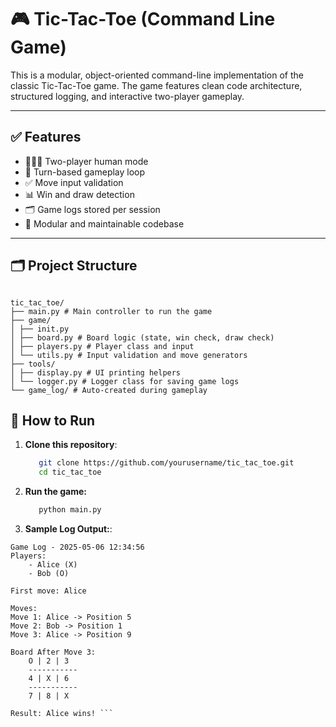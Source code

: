 # 🎮 Tic-Tac-Toe (Command Line Game)

This is a modular, object-oriented command-line implementation of the classic Tic-Tac-Toe game. The game features clean code architecture, structured logging, and interactive two-player gameplay.

---

## ✅ Features

- 🧑‍🤝‍🧑 Two-player human mode
- 🔁 Turn-based gameplay loop
- ✅ Move input validation
- 📊 Win and draw detection
- 🗂️ Game logs stored per session
- 🧱 Modular and maintainable codebase

---

## 🗂️ Project Structure

```

tic_tac_toe/
├── main.py # Main controller to run the game
├── game/
│ ├── init.py
│ ├── board.py # Board logic (state, win check, draw check)
│ ├── players.py # Player class and input
│ └── utils.py # Input validation and move generators
├── tools/
│ ├── display.py # UI printing helpers
│ └── logger.py # Logger class for saving game logs
└── game_log/ # Auto-created during gameplay

```




## 🚀 How to Run

1. **Clone this repository**:
   ```bash
      git clone https://github.com/yourusername/tic_tac_toe.git
      cd tic_tac_toe


2. **Run the game:**
    ```bash
       python main.py


3. **Sample Log Output:**:
```
Game Log - 2025-05-06 12:34:56
Players:
    - Alice (X)
    - Bob (O)

First move: Alice

Moves:
Move 1: Alice -> Position 5
Move 2: Bob -> Position 1
Move 3: Alice -> Position 9

Board After Move 3:
    O | 2 | 3
    -----------
    4 | X | 6
    -----------
    7 | 8 | X

Result: Alice wins! ```


